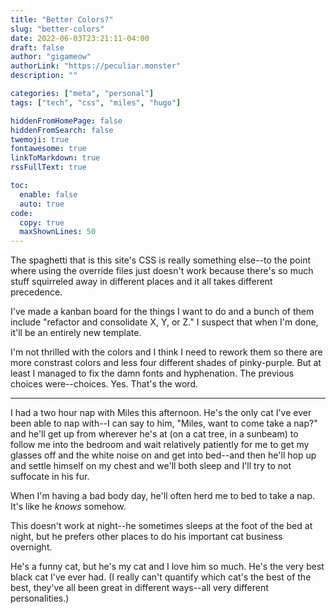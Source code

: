 ```yaml
---
title: "Better Colors?"
slug: "better-colors"
date: 2022-06-03T23:21:11-04:00
draft: false
author: "gigameow"
authorLink: "https://peculiar.monster"
description: ""

categories: ["meta", "personal"]
tags: ["tech", "css", "miles", "hugo"]

hiddenFromHomePage: false
hiddenFromSearch: false
twemoji: true
fontawesome: true
linkToMarkdown: true
rssFullText: true

toc:
  enable: false
  auto: true
code:
  copy: true
  maxShownLines: 50
---
```

The spaghetti that is this site's CSS is really something else--to the point where using the override files just doesn't work because there's so much stuff squirreled away in different places and it all takes different precedence.

I've made a kanban board for the things I want to do and a bunch of them include "refactor and consolidate X, Y, or Z." I suspect that when I'm done, it'll be an entirely new template.

I'm not thrilled with the colors and I think I need to rework them so there are more constrast colors and less four different shades of pinky-purple. But at least I managed to fix the damn fonts and hyphenation. The previous choices were--choices. Yes. That's the word.

---

I had a two hour nap with Miles this afternoon. He's the only cat I've ever been able to nap with--I can say to him, "Miles, want to come take a nap?" and he'll get up from wherever he's at (on a cat tree, in a sunbeam) to follow me into the bedroom and wait relatively patiently for me to get my glasses off and the white noise on and get into bed--and then he'll hop up and settle himself on my chest and we'll both sleep and I'll try to not suffocate in his fur.

When I'm having a bad body day, he'll often herd me to bed to take a nap. It's like he *knows* somehow.

This doesn't work at night--he sometimes sleeps at the foot of the bed at night, but he prefers other places to do his important cat business overnight.

He's a funny cat, but he's my cat and I love him so much. He's the very best black cat I've ever had. (I really can't quantify which cat's the best of the best, they've all been great in different ways--all very different personalities.)
